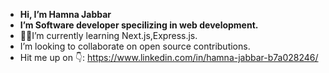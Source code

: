 - **Hi, I’m Hamna Jabbar**
- **I’m Software developer specilizing in web development.**
- 👩‍💻I’m currently learning Next.js,Express.js.
- I’m looking to collaborate on open source contributions.
- Hit me up on 👇:
  https://www.linkedin.com/in/hamna-jabbar-b7a028246/

<!---
HamnaJabbar/HamnaJabbar is a ✨ special ✨ repository because its `README.md` (this file) appears on your GitHub profile.
You can click the Preview link to take a look at your changes.
--->

